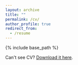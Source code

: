 ```yaml
---
layout: archive
title: ""
permalink: /cv/
author_profile: true
redirect_from:
  - /resume
---
```


{% include base_path %}

<object data="{{ site.baseurl }}/files/CV.pdf" type="application/pdf" width="100%" height="100px">
  <p>Can't see CV? <a href="{{ site.baseurl }}/files/CV.pdf">Download it here</a>.</p>
</object>